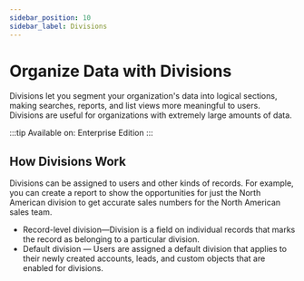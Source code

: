 ```yaml
---
sidebar_position: 10
sidebar_label: Divisions
---
```

# Organize Data with Divisions

Divisions let you segment your organization's data into logical sections, making searches, reports, and list views more meaningful to users. Divisions are useful for organizations with extremely large amounts of data.

:::tip
Available on: Enterprise Edition
:::

## How Divisions Work

Divisions can be assigned to users and other kinds of records. For example, you can create a report to show the opportunities for just the North American division to get accurate sales numbers for the North American sales team.

- Record-level division—Division is a field on individual records that marks the record as belonging to a particular division. 
- Default division — Users are assigned a default division that applies to their newly created accounts, leads, and custom objects that are enabled for divisions.

